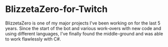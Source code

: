 # BlizzetaZero-for-Twitch
BlizzetaZero is one of my major projects I've been working on for the last 5 years. Since the start of the bot and various work-overs with new code and using different languages, I've finally found the middle-ground and was able to work flawlessly with C#.

